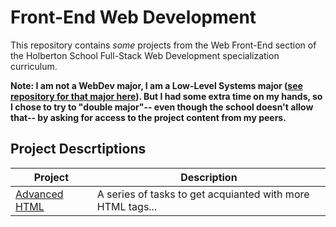 # Front-End Web Development

This repository contains _some_ projects from the Web Front-End section of the Holberton School Full-Stack Web Development specialization curriculum.

**Note: I am not a WebDev major, I am a Low-Level Systems major ([see repository for that major here](https://github.com/jicruz96/holbertonschool-system_linux)). But I had some extra time on my hands, so I chose to try to "double major"-- even though the school doesn't allow that-- by asking for access to the project content from my peers.**

## Project Descrtiptions

| Project | Description |
|-|-|
| [Advanced HTML](./0x00-html_advanced) | A series of tasks to get acquianted with more HTML tags... |
